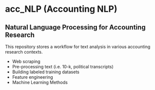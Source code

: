 # acc_NLP (Accounting NLP)
## Natural Language Processing for Accounting Research
This repository stores a workflow for text analysis in various accounting research contexts. 
- Web scraping
- Pre-processing text (i.e. 10-k, political transcripts)
- Building labeled training datasets
- Feature engineering
- Machine Learning Methods
